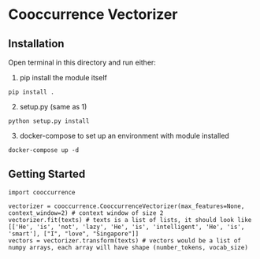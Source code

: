 # Cooccurrence Vectorizer
## Installation
Open terminal in this directory and run either:
1. pip install the module itself
```
pip install .
```
2. setup.py (same as 1)
```
python setup.py install
```
3. docker-compose to set up an environment with module installed
```
docker-compose up -d
```
## Getting Started
```
import cooccurrence

vectorizer = cooccurrence.CooccurrenceVectorizer(max_features=None, context_window=2) # context window of size 2
vectorizer.fit(texts) # texts is a list of lists, it should look like [['He', 'is', 'not', 'lazy', 'He', 'is', 'intelligent', 'He', 'is', 'smart'], ["I", "love", "Singapore"]]
vectors = vectorizer.transform(texts) # vectors would be a list of numpy arrays, each array will have shape (number_tokens, vocab_size)
```